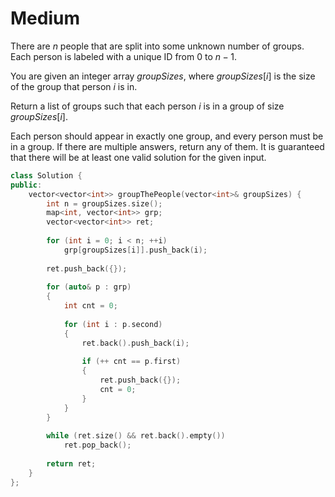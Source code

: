 # Medium

There are $n$ people that are split into some unknown number of groups. Each person is labeled with a unique ID from $0$ to $n - 1$.

You are given an integer array $groupSizes$, where $groupSizes[i]$ is the size of the group that person $i$ is in.

Return a list of groups such that each person $i$ is in a group of size $groupSizes[i]$.

Each person should appear in exactly one group, and every person must be in a group. If there are multiple answers, return any of them. It is guaranteed that there will be at least one valid solution for the given input.

```cpp
class Solution {
public:
    vector<vector<int>> groupThePeople(vector<int>& groupSizes) {
        int n = groupSizes.size();
        map<int, vector<int>> grp;
        vector<vector<int>> ret;
        
        for (int i = 0; i < n; ++i)
            grp[groupSizes[i]].push_back(i);
        
        ret.push_back({});
        
        for (auto& p : grp)
        {
            int cnt = 0;
            
            for (int i : p.second)
            {
                ret.back().push_back(i);
                
                if (++ cnt == p.first)
                {
                    ret.push_back({});
                    cnt = 0;
                }
            }
        }
        
        while (ret.size() && ret.back().empty())
            ret.pop_back();
        
        return ret;
    }
};
```
